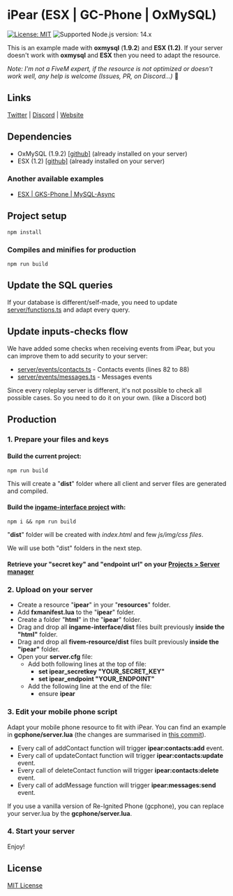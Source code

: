 # iPear (ESX | GC-Phone | OxMySQL) 

[![License: MIT](https://img.shields.io/badge/license-MIT-green)](https://github.com/iPearApp/resource-esx-gcphone-oxmysql/blob/main/LICENSE)
![Supported Node.js version: 14.x](https://img.shields.io/badge/node-16.x-brightgreen)

This is an example made with **oxmysql** (**1.9.2**) and **ESX (1.2)**.
If your server doesn't work with **oxmysql** and **ESX** then you need to adapt the resource.

*Note: I'm not a FiveM expert, if the resource is not optimized or doesn't work well, any help is welcome (Issues, PR, on Discord...)* 🫶

## Links
[Twitter](https://twitter.com/iPearApp) |
[Discord](https://discord.gg/nxsnx2wSbg) |
[Website](https://ipear.fr)

## Dependencies
- OxMySQL (1.9.2) [[github]](https://github.com/overextended/oxmysql) (already installed on your server)
- ESX (1.2) [[github]](https://github.com/esx-framework) (already installed on your server)

### Another available examples
- [ESX | GKS-Phone | MySQL-Async](https://github.com/iPearApp/resource-esx-gksphone-mysqlasync)

## Project setup
```shell
npm install
```

### Compiles and minifies for production
```shell
npm run build
```

## Update the SQL queries
If your database is different/self-made, you need to update [server/functions.ts](server/functions.ts) and adapt every query.

## Update inputs-checks flow
We have added some checks when receiving events from iPear, but you can improve them to add security to your server: 
- [server/events/contacts.ts](server/events/contacts.ts) - Contacts events (lines 82 to 88)
- [server/events/messages.ts](server/events/messages.ts) - Messages events

Since every roleplay server is different, it's not possible to check all possible cases. So you need to do it on your own. (like a Discord bot)

## Production

### 1. Prepare your files and keys
#### Build the current project:
```shell
npm run build
```
This will create a "**dist**" folder where all client and server files are generated and compiled.

#### Build the [ingame-interface project](https://github.com/iPearApp/ingame-interface) with:
```shell
npm i && npm run build
```
"**dist**" folder will be created with _index.html_ and few _js/img/css files_.

We will use both "dist" folders in the next step.

#### Retrieve your "secret key" and "endpoint url" on your [Projects > Server manager](https://me.ipear.fr)

### 2. Upload on your server
* Create a resource "**ipear**" in your "**resources**" folder.
* Add **fxmanifest.lua** to the "**ipear**" folder.
* Create a folder "**html**" in the "**ipear**" folder.
* Drag and drop all **ingame-interface/dist** files built previously **inside the "html"** folder.
* Drag and drop all **fivem-resource/dist** files built previously **inside the "ipear"** folder.
* Open your **server.cfg** file:
  * Add both following lines at the top of file:
    * **set ipear_secretkey "YOUR_SECRET_KEY"**
    * **set ipear_endpoint "YOUR_ENDPOINT"**
  * Add the following line at the end of the file:
    * ensure **ipear**

### 3. Edit your mobile phone script
Adapt your mobile phone resource to fit with iPear.
You can find an example in **gcphone/server.lua** (the changes are summarised in [this commit](https://github.com/iPearApp/Re-Ignited-Phone-with-iPear/commit/bebc5ab3871e1337970b405ba70a35e802b33578)).

* Every call of addContact function will trigger **ipear:contacts:add** event.
* Every call of updateContact function will trigger **ipear:contacts:update** event.
* Every call of deleteContact function will trigger **ipear:contacts:delete** event.
* Every call of addMessage function will trigger **ipear:messages:send** event.

If you use a vanilla version of Re-Ignited Phone (gcphone), you can replace your server.lua by the **gcphone/server.lua**.

### 4. Start your server
Enjoy!

## License
[MIT License](https://github.com/iPearApp/resource-esx-gcphone-oxmysql/blob/main/LICENSE)
